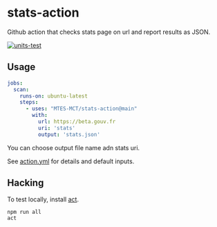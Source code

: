 # stats-action

Github action that checks stats page on url and report results as JSON.

[![units-test](https://github.com/MTES-MCT/stats-action/actions/workflows/test.yml/badge.svg)](https://github.com/MTES-MCT/stats-action/actions/workflows/test.yml)

## Usage

```yaml
jobs:
  scan:
    runs-on: ubuntu-latest
    steps:
      - uses: "MTES-MCT/stats-action@main"
        with:
          url: https://beta.gouv.fr
          uri: 'stats'
          output: 'stats.json'
```

You can choose output file name adn stats uri.

See [action.yml](action.yml) for details and default inputs.

## Hacking

To test locally, install [act](https://github.com/nektos/act).

```shell
npm run all
act
```
